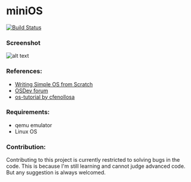 # miniOS

[![Build Status](https://travis-ci.org/HrushikeshK/miniOS.svg?branch=master)](https://travis-ci.org/HrushikeshK/miniOS)


### Screenshot
![alt text](https://github.com/HrushikeshK/miniOS/blob/master/terminal.png "Terminal")

### References:
* [Writing Simple OS from Scratch](http://www.cs.bham.ac.uk/~exr/lectures/opsys/10_11/lectures/os-dev.pdf)
* [OSDev forum](http://forum.osdev.org/)
* [os-tutorial by cfenollosa](https://github.com/cfenollosa/os-tutorial)

### Requirements:
* qemu emulator
* Linux OS

### Contribution:
Contributing to this project is currently restricted to solving bugs in the code. This is because I'm still learning and cannot judge advanced code.
But any suggestion is always welcomed.
